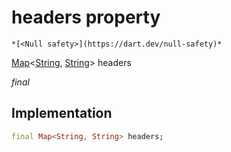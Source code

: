 


# headers property




    *[<Null safety>](https://dart.dev/null-safety)*


[Map](https://api.flutter.dev/flutter/dart-core/Map-class.html)&lt;[String](https://api.flutter.dev/flutter/dart-core/String-class.html), [String](https://api.flutter.dev/flutter/dart-core/String-class.html)> headers
  
_final_






## Implementation

```dart
final Map<String, String> headers;


```







